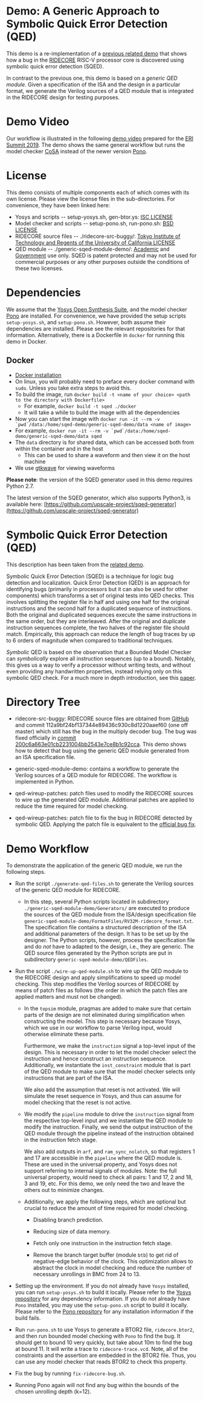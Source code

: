 # Demo: A Generic Approach to Symbolic Quick Error Detection (QED)

This demo is a re-implementation of a [previous related
demo](https://github.com/makaimann/ride-core-demo) that shows how a
bug in the [RIDECORE](https://github.com/ridecore/ridecore) RISC-V
processor core is discovered using symbolic quick error detection
(SQED).

In contrast to the previous one, this demo is based on a _generic QED
module_. Given a specification of the ISA and the design in a
particular format, we generate the Verilog sources of a QED module
that is integrated in the RIDECORE design for testing purposes.

# Demo Video

Our workflow is illustrated in the following [demo video](http://upscale.stanford.edu/materials/eri-summit-2019-sqed-demo-video.mp4) prepared for the [ERI Summit 2019](http://www.eri-summit.com/). The demo shows the same general workflow but runs the model checker [CoSA](https://github.com/cristian-mattarei/CoSA) instead of the newer version [Pono](https://github.com/upscale-project/pono).

# License
This demo consists of multiple components each of which comes with its own license. Please view the license files in the sub-directories. For convenience, they have been linked here:
* Yosys and scripts -- setup-yosys.sh, gen-btor.ys: [ISC LICENSE](https://github.com/YosysHQ/yosys/blob/master/COPYING)
* Model checker and scripts -- setup-pono.sh, run-pono.sh: [BSD LICENSE](./BSD_LICENSE)
* RIDECORE source files -- ./ridecore-src-buggy/: [Tokyo Institute of Technology and Regents of the University of California LICENSE](./ridecore-src-buggy/LICENSE)
* QED module -- ./generic-sqed-module-demo/:
[Academic](./generic-sqed-module-demo/LICENSE-Academic) and
[Government](./generic-sqed-module-demo/LICENSE-GOV) use only.  SQED is patent
protected and may not be used for commercial purposes or any other purposes outside the conditions of these two licenses.

# Dependencies

We assume that the [Yosys Open Synthesis
Suite](https://github.com/YosysHQ/yosys), and the model checker
[Pono](https://github.com/upscale-project/pono) are installed. For convenience,
we have provided the setup scripts `setup-yosys.sh`, and `setup-pono.sh`.
However, both assume their dependencies are installed. Please see the relevant
repositories for that information. Alternatively, there is a Dockerfile in
`docker` for running this demo in Docker.

## Docker
* [Docker installation](https://hub.docker.com/search/?type=edition&offering=community)
* On linux, you will probably need to preface every docker command with `sudo`. Unless you take extra steps to avoid this.
* To build the image, run `docker build -t <name of your choice> <path to the directory with Dockerfile>`
  * For example, `docker build -t sqed ./docker`
  * It will take a while to build the image with all the dependencies
*  Now you can start the image with ``docker run -it --rm -v `pwd`/data:/home/sqed-demo/generic-sqed-demo/data <name of image>``
  * For example, ``docker run -it --rm -v `pwd`/data:/home/sqed-demo/generic-sqed-demo/data sqed``
* The `data` directory is for shared data, which can be accessed both from within the container and in the host
  * This can be used to share a waveform and then view it on the host machine
* We use [gtkwave](http://gtkwave.sourceforge.net/) for viewing waveforms

**Please note**: the version of the SQED generator used in this demo requires Python 2.7.

The latest version of the SQED generator, which also supports Python3,
is available here:
[https://github.com/upscale-project/sqed-generator](https://github.com/upscale-project/sqed-generator)

# Symbolic Quick Error Detection (QED)

This description has been taken from the [related demo](https://github.com/makaimann/ride-core-demo).

Symbolic Quick Error Detection (SQED) is a technique for logic bug detection and localization.
Quick Error Detection (QED) is an approach for identifying bugs (primarily in processors but it can also be used
for other components) which transforms a set of original tests into QED checks. This involves splitting
the register file in half and using one half for the original instructions and the second half for a duplicated
sequence of instructions. Both the original and duplicated sequences execute the same instructions in the same order,
but they are interleaved. After the original and duplicate instruction sequences complete, the two halves of the
register file should match. Empirically, this approach can reduce the length of bug traces by up to 6 orders of
magnitude when compared to traditional techniques.

_Symbolic_ QED is based on the observation that a Bounded Model Checker can _symbolically_ explore all instruction
sequences (up to a bound). Notably, this gives us a way to verify a processor without writing tests, and without even
providing any handwritten properties, instead relying only on this symbolic QED check.
For a much more in depth introduction, see this [paper](https://arxiv.org/pdf/1711.06541.pdf).

# Directory Tree

- ridecore-src-buggy: RIDECORE source files are obtained
  from [GitHub](https://github.com/ridecore/ridecore) and commit
  112a9bf24bf137344e89436c930c8d1220aaef60 (one off master) which
  still has the bug in the multiply decoder bug. The bug was fixed officially in [commit 200c6a663e01cb2231004bb2543e7ce8b1c92cca](https://github.com/ridecore/ridecore/commit/200c6a663e01cb2231004bb2543e7ce8b1c92cca). This demo shows how
  to detect that bug using the generic QED module generated from an
  ISA specification file.

- generic-sqed-module-demo: contains a workflow to generate the
  Verilog sources of a QED module for RIDECORE. The workflow is
  implemented in Python.

- qed-wireup-patches: patch files used to modify the
  RIDECORE sources to wire up the generated QED module. Additional
  patches are applied to reduce the time required for model checking.

- qed-wireup-patches: patch file to fix the bug in
  RIDECORE detected by symbolic QED. Applying the patch file is
  equivalent to the [official bug
  fix](https://github.com/ridecore/ridecore/commit/200c6a663e01cb2231004bb2543e7ce8b1c92cca).


# Demo Workflow

To demonstrate the application of the generic QED module, we run the following steps.

- Run the script `./generate-qed-files.sh` to generate the Verilog
  sources of the generic QED module for RIDECORE.

  - In this step, several Python scripts located in subdirectory
    `./generic-sqed-module-demo/Generators/` are executed to produce the
    sources of the QED module from the ISA/design specification file
    `generic-sqed-module-demo/FormatFiles/RV32M-ridecore_format.txt`. The
    specification file contains a structured description of the ISA
    and additional parameters of the design. It has to be set up by
    the designer. The Python scripts, however, process the
    specification file and do _not_ have to adapted to the design,
    i.e., they are generic. The QED source files generated by the
    Python scripts are put in subdirectory
    `generic-sqed-module-demo/QEDFiles`.

- Run the script `./wire-up-qed-module.sh` to wire up the QED module
  to the RIDECORE design and apply simplifications to speed up model
  checking. This step modifies the Verilog sources of RIDECORE by
  means of patch files as follows (the order in which the patch files
  are applied matters and must not be changed).

  - In the `topsim` module, pragmas are added to make sure that
    certain parts of the design are not eliminated during
    simplification when constructing the model. This step is necessary
    because Yosys, which we use in our workflow to parse Verilog
    input, would otherwise eliminate these parts.

    Furthermore, we make the `instruction` signal a top-level input of
    the design. This is necessary in order to let the model checker
    select the instruction and hence construct an instruction
    sequence. Additionally, we instantiate the `inst_constraint`
    module that is part of the QED module to make sure that the model
    checker selects only instructions that are part of the ISA.

    We also add the assumption that reset is not activated. We will
    simulate the reset sequence in Yosys, and thus can assume for
    model checking that the reset is not active.

  - We modify the `pipeline` module to drive the `instruction` signal
    from the respective top-level input and we instantiate the QED module
    to modify the instruction. Finally, we send the output instruction
    of the QED module through the pipeline instead of the instruction
    obtained in the instruction fetch stage.

    We also add outputs in `arf`, and `ram_sync_nolatch`, so that
    registers 1 and 17 are accessible in the `pipeline` where the
    QED module is. These are used in the universal property, and
    Yosys does not support referring to internal signals of modules.
    Note: the full universal property, would need to check all pairs:
    1 and 17, 2 and 18, 3 and 19, etc. For this demo, we only need
    the two and leave the others out to minimize changes.

  - Additionally, we apply the following steps, which are optional but
    crucial to reduce the amount of time required for model checking.

    - Disabling branch prediction.

    - Reducing size of data memory.

    - Fetch only one instruction in the instruction fetch stage.

    - Remove the branch target buffer (module `btb`) to get rid of
      negative-edge behavior of the clock. This optimization allows to
      abstract the clock in model checking and reduce the number of
      necessary unrollings in BMC from 24 to 13.

- Setting up the environment. If you do not already have `Yosys` installed,
  you can run `setup-yosys.sh` to build it locally. Please refer to the
  [Yosys repository](https://github.com/YosysHQ/yosys) for any dependency
  information. If you do not already have `Pono` installed, you may use
  the `setup-pono.sh` script to build it locally. Please refer to the
  [Pono repository](https://github.com/upscale-project/pono) for any
  installation information if the build fails.

- Run `run-pono.sh` to use Yosys to generate a BTOR2 file, `ridecore.btor2`,
  and then run bounded model checking with `Pono` to find the bug. It should
  get to bound 10 very quickly, but take about 10m to find the bug at bound 11.
  It will write a trace to `ridecore-trace.vcd`. Note, all of the constraints
  and the assertion are embedded in the BTOR2 file. Thus, you can use any
  model checker that reads BTOR2 to check this property.

- Fix the bug by running `fix-ridecore-bug.sh`.

- Running Pono again will not find any bug within the bounds of the
  chosen unrolling depth (k=12).
